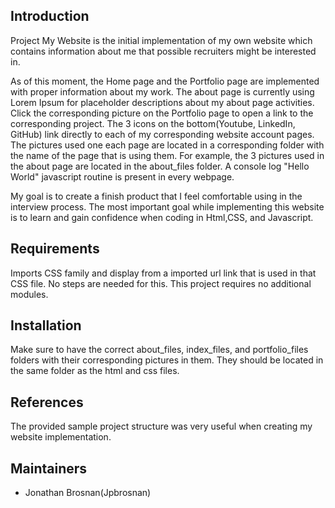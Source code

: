 ## Introduction

Project My Website is the initial implementation of my own website which contains information about me that possible recruiters might be interested in.

As of this moment, the Home page and the Portfolio page are implemented with proper information about my work. The about page is currently using Lorem Ipsum for placeholder descriptions about
my about page activities. Click the corresponding picture on the Portfolio page to open a link to the corresponding project. The 3 icons on the bottom(Youtube, LinkedIn, GitHub) link directly to each 
of my corresponding website account pages. The pictures used one each page are located in a corresponding folder with the name of the page that is using them. For example,
the 3 pictures used in the about page are located in the about_files folder. A console log "Hello World" javascript routine is present in every webpage.

My goal is to create a finish product that I feel comfortable using in the interview process. The most important goal while implementing this website is to learn and gain 
confidence when coding in Html,CSS, and Javascript.


## Requirements

Imports CSS family and display from a imported url link that is used in that CSS file. No steps are needed for this. 
This project requires no additional modules. 


## Installation 

Make sure to have the correct about_files, index_files, and portfolio_files folders with their corresponding pictures in them. 
They should be located in the same folder as the html and css files.

## References

The provided sample project structure was very useful when creating my website implementation.

## Maintainers

- Jonathan Brosnan(Jpbrosnan)



